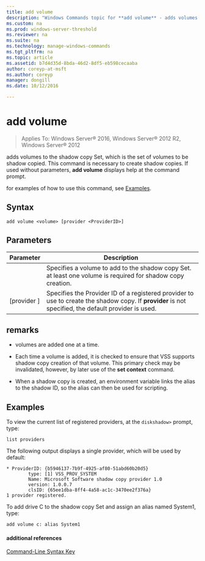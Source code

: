 ```yaml
---
title: add volume
description: "Windows Commands topic for **add volume** - adds volumes to the shadow copy Set, which is the set of volumes to be shadow copied."
ms.custom: na
ms.prod: windows-server-threshold
ms.reviewer: na
ms.suite: na
ms.technology: manage-windows-commands
ms.tgt_pltfrm: na
ms.topic: article
ms.assetid: b7d4d35d-8bda-46d2-8df5-eb598cecaaba
author: coreyp-at-msft
ms.author: coreyp
manager: dongill
ms.date: 10/12/2016

---
```

# add volume

>Applies To: Windows Server&reg; 2016, Windows Server&reg; 2012 R2, Windows Server&reg; 2012

adds volumes to the shadow copy Set, which is the set of volumes to be shadow copied. This command is necessary to create shadow copies. If used without parameters, **add volume** displays help at the command prompt.  
  
for examples of how to use this command, see [Examples](#BKMK_examples).  
  
## Syntax  
  
```  
add volume <volume> [provider <ProviderID>]  
```  
  
## Parameters  
  
|Parameter|Description|  
|-------|--------|  
|<volume>|Specifies a volume to add to the shadow copy Set. at least one volume is required for shadow copy creation.|  
|\[provider <ProviderID>\]|Specifies the Provider ID of a registered provider to use to create the shadow copy. If **provider** is not specified, the default provider is used.|  
  
## remarks  
  
-   volumes are added one at a time.  
  
-   Each time a volume is added, it is checked to ensure that VSS supports shadow copy creation of that volume. This primary check may be invalidated, however, by later use of the **set context** command.  
  
-   When a shadow copy is created, an environment variable links the alias to the shadow ID, so the alias can then be used for scripting.  
  
## <a name="BKMK_examples"></a>Examples  
To view the current list of registered providers, at the `diskshadow>` prompt, type:  
  
```  
list providers  
```  
  
The following output displays a single provider, which will be used by default:  
  
```  
* ProviderID: {b5946137-7b9f-4925-af80-51abd60b20d5}  
        type: [1] VSS_PROV_SYSTEM  
        Name: Microsoft Software shadow copy provider 1.0  
        version: 1.0.0.7  
        clsID: {65ee1dba-8ff4-4a58-ac1c-3470ee2f376a}  
1 provider registered.  
```  
  
To add drive C to the shadow copy Set and assign an alias named System1, type:  
  
```  
add volume c: alias System1  
```  
  
#### additional references  
[Command-Line Syntax Key](command-line-syntax-key.md)  
  

